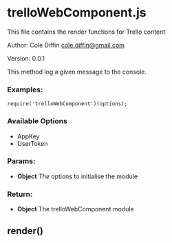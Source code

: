 

<!-- Start lib/trelloWebComponent.js -->

# trelloWebComponent.js

This file contains the render functions for Trello content

Author: Cole Diffin <cole.diffin@gmail.com>

Version: 0.0.1

This method log a given message to the console.

### Examples:

    require('trelloWebComponent')(options);

### Available Options
  * AppKey
  * UserToken

### Params:

* **Object** *The* options to initialise the module

### Return:

* **Object** The trelloWebComponent module

## render()

<!-- End lib/trelloWebComponent.js -->

